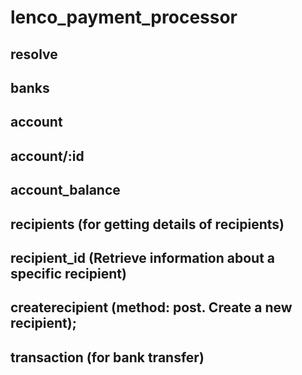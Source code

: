 # lenco_payment_processor
## resolve
## banks
## account
## account/:id
## account_balance
## recipients (for getting details of recipients)
## recipient_id (Retrieve information about a specific recipient)
## createrecipient (method: post. Create a new recipient);
## transaction (for bank transfer)